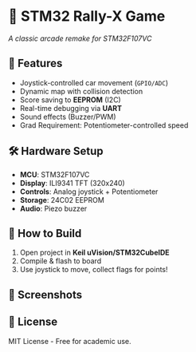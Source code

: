 ﻿# 🚗 STM32 Rally-X Game  
*A classic arcade remake for STM32F107VC*  

## 📌 Features  
- Joystick-controlled car movement (`GPIO/ADC`)  
- Dynamic map with collision detection  
- Score saving to **EEPROM** (I2C)  
- Real-time debugging via **UART**  
- Sound effects (Buzzer/PWM)  
- Grad Requirement: Potentiometer-controlled speed  

## 🛠️ Hardware Setup  
- **MCU**: STM32F107VC  
- **Display**: ILI9341 TFT (320x240)  
- **Controls**: Analog joystick + Potentiometer  
- **Storage**: 24C02 EEPROM  
- **Audio**: Piezo buzzer  

## 🔧 How to Build  
1. Open project in **Keil uVision/STM32CubeIDE**  
2. Compile & flash to board  
3. Use joystick to move, collect flags for points!  

## 📸 Screenshots  


## 📜 License  
MIT License - Free for academic use.  
